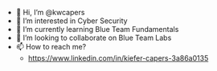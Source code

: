 - 👋 Hi, I’m @kwcapers
- 👀 I’m interested in Cyber Security
- 🌱 I’m currently learning Blue Team Fundamentals
- 💞️ I’m looking to collaborate on Blue Team Labs
- 📫 How to reach me?
   * https://www.linkedin.com/in/kiefer-capers-3a86a0135

<!---
kwcapers/kwcapers is a ✨ special ✨ repository because its `README.md` (this file) appears on your GitHub profile.
You can click the Preview link to take a look at your changes.
--->
